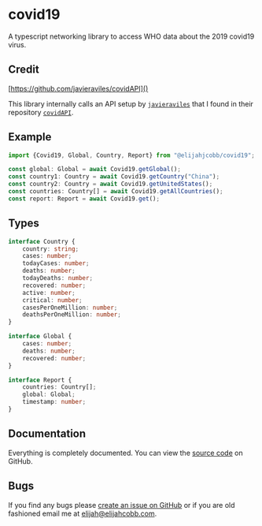 # covid19
A typescript networking library to access WHO data about the 2019 covid19 virus.

## Credit
[https://github.com/javieraviles/covidAPI]()

This library internally calls an API setup by [`javieraviles`](https://github.com/javieraviles) that I found in their
repository [`covidAPI`](https://github.com/javieraviles/covidAPI).


## Example
```typescript
import {Covid19, Global, Country, Report} from "@elijahjcobb/covid19";

const global: Global = await Covid19.getGlobal();
const country1: Country = await Covid19.getCountry("China");
const country2: Country = await Covid19.getUnitedStates();
const countries: Country[] = await Covid19.getAllCountries();
const report: Report = await Covid19.get();
```

## Types
```typescript
interface Country {
    country: string;
    cases: number;
    todayCases: number;
    deaths: number;
    todayDeaths: number;
    recovered: number;
    active: number;
    critical: number;
    casesPerOneMillion: number;
    deathsPerOneMillion: number;
}

interface Global {
    cases: number;
    deaths: number;
    recovered: number;
}

interface Report {
    countries: Country[];
    global: Global;
    timestamp: number;
}
```

## Documentation
Everything is completely documented. You can view the
[source code](https://github.com/elijahjcobb/covid19/tree/master/ts) on GitHub.

## Bugs
If you find any bugs please [create an issue on GitHub](https://github.com/elijahjcobb/covid19/issues) or if you are old
fashioned email me at [elijah@elijahcobb.com](mailto:elijah@elijahcobb.com).